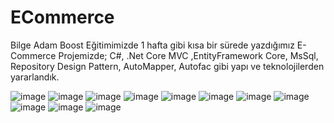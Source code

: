 # ECommerce

Bilge Adam Boost Eğitimimizde 1 hafta gibi kısa bir sürede yazdığımız E-Commerce Projemizde;
C#, .Net Core MVC ,EntityFramework Core, MsSql, Repository Design Pattern, AutoMapper, Autofac gibi yapı ve teknolojilerden yararlandık.

![image](https://github.com/GorkemHo/ECommerce/assets/140258015/8d247bd2-c96e-4376-88a3-a50ad285f237)
![image](https://github.com/GorkemHo/ECommerce/assets/140258015/e632c1e8-5ce9-4312-926e-f41586ac8664)
![image](https://github.com/GorkemHo/ECommerce/assets/140258015/dcc9c467-5c29-43bc-b191-1ee1ae10257a)
![image](https://github.com/GorkemHo/ECommerce/assets/140258015/fbcebc2c-7e6b-47f6-947a-afde3db3e47f)
![image](https://github.com/GorkemHo/ECommerce/assets/140258015/27531d96-6803-4713-84f7-5ef4f4ebde0f)
![image](https://github.com/GorkemHo/ECommerce/assets/140258015/a55f6fc9-b67c-42f3-bc71-596006ae7cd7)
![image](https://github.com/GorkemHo/ECommerce/assets/140258015/a6a4a1d6-d03f-4e6c-b950-f578d9dc45db)
![image](https://github.com/GorkemHo/ECommerce/assets/140258015/7271a2f1-e89d-49ed-9546-373e1d92a245)
![image](https://github.com/GorkemHo/ECommerce/assets/140258015/80d6a7a9-0c90-4024-9bac-3225adb04e7c)
![image](https://github.com/GorkemHo/ECommerce/assets/140258015/f623fb6a-b25f-49fc-90e0-9b404e1e3adc)
![image](https://github.com/GorkemHo/ECommerce/assets/140258015/e3de2eee-8b31-4d85-a43e-7fc745c30406)
